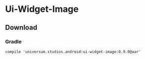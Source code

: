 Ui-Widget-Image
===============

## Download ##

### Gradle ###

    compile 'universum.studios.android:ui-widget-image:0.9.0@aar'

